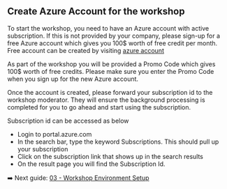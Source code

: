 ## Create Azure Account for the workshop

To start the workshop, you need to have an Azure account with active subscription. If this is not provided by your company, please sign-up for a free Azure account which gives you 100$ worth of free credit per month. Free account can be created by visiting [azure account](https://www.microsoftazurepass.com/)

As part of the workshop you will be provided a Promo Code which gives 100$ worth of free credits. Please make sure you enter the Promo Code when you sign up for the new Azure account.

Once the account is created, please forward your subscription id to the workshop moderator. They will ensure the background processing is completed for you to go ahead and start using the subscription.

Subscription id can be accessed as below
 - Login to portal.azure.com
 - In the search bar, type the keyword Subscriptions. This should pull up your subscription
 - Click on the subscription link that shows up in the search results
 - On the result page you will find the Subscription Id.


➡️ Next guide: [03 - Workshop Environment Setup](../03-workshop-environment-setup/README.md)
  